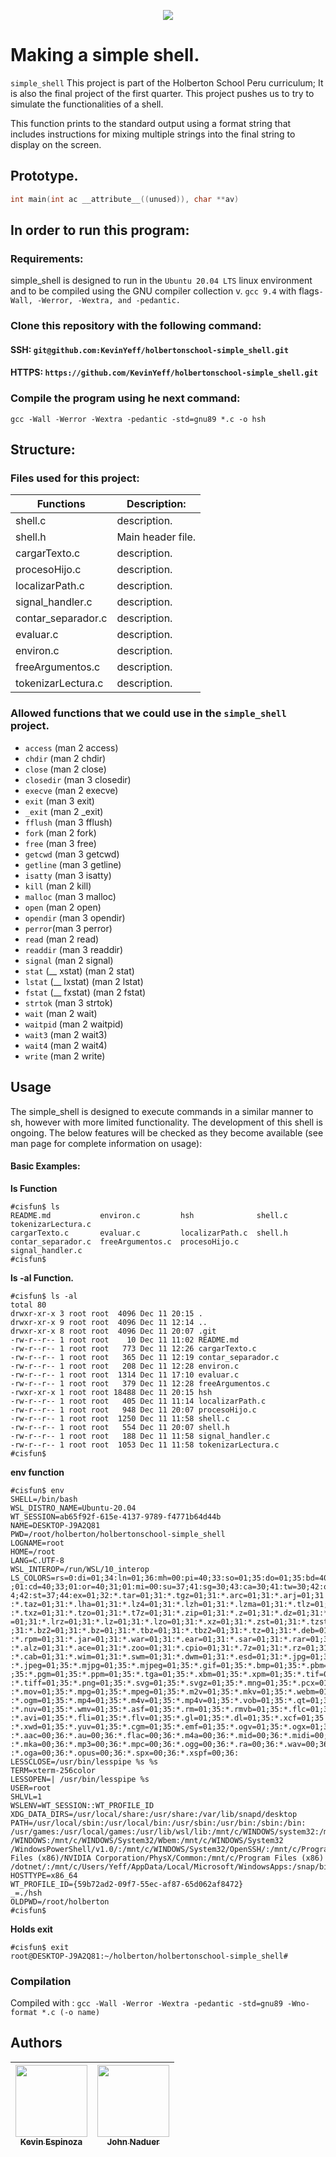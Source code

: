 <p align="center">
  <img  src="https://ml.globenewswire.com/Resource/Download/a08e6c28-55be-44c8-8461-03544f094b38">
</p>


# Making a simple shell.

`simple_shell`  This project is part of the Holberton School Peru curriculum; It is also the final project of the first quarter.
This project pushes us to try to simulate the functionalities of a shell.

This function prints to the standard output using a format string that includes instructions for mixing multiple strings into the final string to display on the screen.

## Prototype.
```c
int main(int ac __attribute__((unused)), char **av)
```
## In order to run this program:

### Requirements:
simple_shell is designed to run in the `Ubuntu 20.04 LTS` linux environment and to be compiled using the GNU compiler collection v. `gcc 9.4` with flags`-Wall, -Werror, -Wextra, and -pedantic.`

### Clone this repository with the following command:

#### SSH: `git@github.com:KevinYeff/holbertonschool-simple_shell.git`

#### HTTPS: `https://github.com/KevinYeff/holbertonschool-simple_shell.git`

### Compile the program using he next command:
`gcc -Wall -Werror -Wextra -pedantic -std=gnu89 *.c -o hsh`

## Structure:
### Files used for this project:

Functions | Description:
------------- | -------------
shell.c| description.
shell.h| Main header file.
cargarTexto.c| description.
procesoHijo.c| description.
localizarPath.c| description.
signal_handler.c| description.
contar_separador.c|  description.
evaluar.c|  description.
environ.c| description.
freeArgumentos.c| description.
tokenizarLectura.c| description.

### Allowed functions that we could use in the `simple_shell` project.
* `access` (man 2 access)
* `chdir` (man 2 chdir)
* `close` (man 2 close)
* `closedir` (man 3 closedir)
* `execve` (man 2 execve)
* `exit` (man 3 exit)
* `_exit` (man 2 _exit)
* `fflush` (man 3 fflush)
* `fork` (man 2 fork)
* `free` (man 3 free)
* `getcwd` (man 3 getcwd)
* `getline` (man 3 getline)
* `isatty` (man 3 isatty)
* `kill` (man 2 kill)
* `malloc` (man 3 malloc)
* `open` (man 2 open)
* `opendir` (man 3 opendir)
* `perror`(man 3 perror)
* `read` (man 2 read)
* `readdir` (man 3 readdir)
* `signal` (man 2 signal)
* `stat` (__ xstat) (man 2 stat)
* `lstat` (__ lxstat) (man 2 lstat)
* `fstat` (__ fxstat) (man 2 fstat)
* `strtok` (man 3 strtok)
* `wait` (man 2 wait)
* `waitpid` (man 2 waitpid)
* `wait3` (man 2 wait3)
* `wait4` (man 2 wait4)
* `write` (man 2 write)

## Usage
The simple_shell is designed to execute commands in a similar manner to sh, however with more limited functionality. The development of this shell is ongoing. The below features will be checked as they become available (see man page for complete information on usage):

#### Basic Examples:

**ls Function**

    #cisfun$ ls
    README.md           environ.c         hsh              shell.c                 tokenizarLectura.c
    cargarTexto.c       evaluar.c         localizarPath.c  shell.h
    contar_separador.c  freeArgumentos.c  procesoHijo.c    signal_handler.c
    #cisfun$

**ls -al Function.**

    #cisfun$ ls -al
    total 80
    drwxr-xr-x 3 root root  4096 Dec 11 20:15 .
    drwxr-xr-x 9 root root  4096 Dec 11 12:14 ..
    drwxr-xr-x 8 root root  4096 Dec 11 20:07 .git
    -rw-r--r-- 1 root root    10 Dec 11 11:02 README.md
    -rw-r--r-- 1 root root   773 Dec 11 12:26 cargarTexto.c
    -rw-r--r-- 1 root root   365 Dec 11 12:19 contar_separador.c
    -rw-r--r-- 1 root root   208 Dec 11 12:28 environ.c
    -rw-r--r-- 1 root root  1314 Dec 11 17:10 evaluar.c
    -rw-r--r-- 1 root root   379 Dec 11 12:28 freeArgumentos.c
    -rwxr-xr-x 1 root root 18488 Dec 11 20:15 hsh
    -rw-r--r-- 1 root root   405 Dec 11 11:14 localizarPath.c
    -rw-r--r-- 1 root root   948 Dec 11 20:07 procesoHijo.c
    -rw-r--r-- 1 root root  1250 Dec 11 11:58 shell.c
    -rw-r--r-- 1 root root   554 Dec 11 20:07 shell.h
    -rw-r--r-- 1 root root   188 Dec 11 11:58 signal_handler.c
    -rw-r--r-- 1 root root  1053 Dec 11 11:58 tokenizarLectura.c
    #cisfun$

**env function**

    #cisfun$ env
    SHELL=/bin/bash
    WSL_DISTRO_NAME=Ubuntu-20.04
    WT_SESSION=ab65f92f-615e-4137-9789-f4771b64d44b
    NAME=DESKTOP-J9A2Q81
    PWD=/root/holberton/holbertonschool-simple_shell
    LOGNAME=root
    HOME=/root
    LANG=C.UTF-8
    WSL_INTEROP=/run/WSL/10_interop
    LS_COLORS=rs=0:di=01;34:ln=01;36:mh=00:pi=40;33:so=01;35:do=01;35:bd=40;33
    ;01:cd=40;33;01:or=40;31;01:mi=00:su=37;41:sg=30;43:ca=30;41:tw=30;42:ow=3
    4;42:st=37;44:ex=01;32:*.tar=01;31:*.tgz=01;31:*.arc=01;31:*.arj=01;31
    :*.taz=01;31:*.lha=01;31:*.lz4=01;31:*.lzh=01;31:*.lzma=01;31:*.tlz=01;31
    :*.txz=01;31:*.tzo=01;31:*.t7z=01;31:*.zip=01;31:*.z=01;31:*.dz=01;31:*.gz
    =01;31:*.lrz=01;31:*.lz=01;31:*.lzo=01;31:*.xz=01;31:*.zst=01;31:*.tzst=01
    ;31:*.bz2=01;31:*.bz=01;31:*.tbz=01;31:*.tbz2=01;31:*.tz=01;31:*.deb=01;31
    :*.rpm=01;31:*.jar=01;31:*.war=01;31:*.ear=01;31:*.sar=01;31:*.rar=01;31
    :*.alz=01;31:*.ace=01;31:*.zoo=01;31:*.cpio=01;31:*.7z=01;31:*.rz=01;31
    :*.cab=01;31:*.wim=01;31:*.swm=01;31:*.dwm=01;31:*.esd=01;31:*.jpg=01;35
    :*.jpeg=01;35:*.mjpg=01;35:*.mjpeg=01;35:*.gif=01;35:*.bmp=01;35:*.pbm=01
    ;35:*.pgm=01;35:*.ppm=01;35:*.tga=01;35:*.xbm=01;35:*.xpm=01;35:*.tif=01;35
    :*.tiff=01;35:*.png=01;35:*.svg=01;35:*.svgz=01;35:*.mng=01;35:*.pcx=01;35
    :*.mov=01;35:*.mpg=01;35:*.mpeg=01;35:*.m2v=01;35:*.mkv=01;35:*.webm=01;35
    :*.ogm=01;35:*.mp4=01;35:*.m4v=01;35:*.mp4v=01;35:*.vob=01;35:*.qt=01;35
    :*.nuv=01;35:*.wmv=01;35:*.asf=01;35:*.rm=01;35:*.rmvb=01;35:*.flc=01;35
    :*.avi=01;35:*.fli=01;35:*.flv=01;35:*.gl=01;35:*.dl=01;35:*.xcf=01;35
    :*.xwd=01;35:*.yuv=01;35:*.cgm=01;35:*.emf=01;35:*.ogv=01;35:*.ogx=01;35
    :*.aac=00;36:*.au=00;36:*.flac=00;36:*.m4a=00;36:*.mid=00;36:*.midi=00;36
    :*.mka=00;36:*.mp3=00;36:*.mpc=00;36:*.ogg=00;36:*.ra=00;36:*.wav=00;36
    :*.oga=00;36:*.opus=00;36:*.spx=00;36:*.xspf=00;36:
    LESSCLOSE=/usr/bin/lesspipe %s %s
    TERM=xterm-256color
    LESSOPEN=| /usr/bin/lesspipe %s
    USER=root
    SHLVL=1
    WSLENV=WT_SESSION::WT_PROFILE_ID
    XDG_DATA_DIRS=/usr/local/share:/usr/share:/var/lib/snapd/desktop
    PATH=/usr/local/sbin:/usr/local/bin:/usr/sbin:/usr/bin:/sbin:/bin:
    /usr/games:/usr/local/games:/usr/lib/wsl/lib:/mnt/c/WINDOWS/system32:/mnt/c
    /WINDOWS:/mnt/c/WINDOWS/System32/Wbem:/mnt/c/WINDOWS/System32
    /WindowsPowerShell/v1.0/:/mnt/c/WINDOWS/System32/OpenSSH/:/mnt/c/Program 
    Files (x86)/NVIDIA Corporation/PhysX/Common:/mnt/c/Program Files (x86)
    /dotnet/:/mnt/c/Users/Yeff/AppData/Local/Microsoft/WindowsApps:/snap/bin
    HOSTTYPE=x86_64
    WT_PROFILE_ID={59b72ad2-09f7-55ec-af87-65d062af8472}
    _=./hsh
    OLDPWD=/root/holberton
    #cisfun$

**Holds exit**

    #cisfun$ exit
    root@DESKTOP-J9A2Q81:~/holberton/holbertonschool-simple_shell#

### Compilation
Compiled with :  `gcc -Wall -Werror -Wextra -pedantic -std=gnu89 -Wno-format *.c (-o name)`

## Authors
| [<img src="https://avatars.githubusercontent.com/u/105649198?v=4" width=115><br><sub> Kevin Espinoza </sub>](https://github.com/KevinYeff) | [<img src="https://avatars.githubusercontent.com/u/105601547?v=4" width=115><br><sub> John Naduer </sub>](https://github.com/johnNaduer) |
| :---: | :---:|
